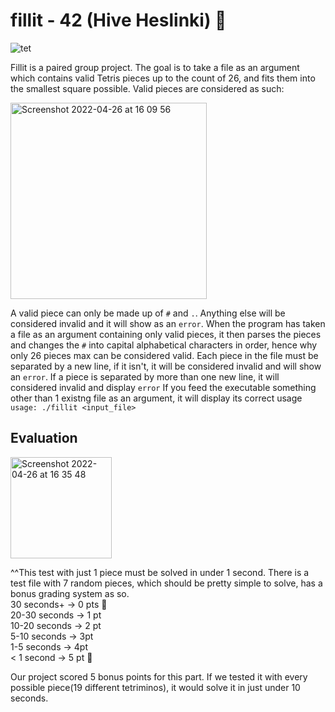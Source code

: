 # fillit - 42 (Hive Heslinki) 🧩  
![tet](https://user-images.githubusercontent.com/86073849/165313509-806217a3-5518-403e-b5db-1257f00f2363.jpeg)  
  
Fillit is a paired group project. The goal is to take a file as an argument which contains valid Tetris pieces up to the count of 26, and fits them into the smallest square possible. Valid pieces are considered as such:  

<img width="314" alt="Screenshot 2022-04-26 at 16 09 56" src="https://user-images.githubusercontent.com/86073849/165307710-7249ec80-f406-4d1a-88dd-83173fd5f167.png">  

A valid piece can only be made up of `#` and `.`. Anything else will be considered invalid and it will show as an `error`. When the program has taken a file as an argument containing only valid pieces, it then parses the pieces and changes the `#` into capital alphabetical characters in order, hence why only 26 pieces max can be considered valid. Each piece in the file must be separated by a new line, if it isn't, it will be considered invalid and will show an `error`. If a piece is separated by more than one new line, it will considered invalid and display `error` If you feed the executable something other than 1 existng file as an argument, it will display its correct usage `usage: ./fillit <input_file>`

## Evaluation

<img width="162" alt="Screenshot 2022-04-26 at 16 35 48" src="https://user-images.githubusercontent.com/86073849/165312318-0925c067-e196-47d6-a365-f14a821f18e2.png">  

^^This test with just 1 piece must be solved in under 1 second. There is a test file with 7 random pieces, which should be pretty simple to solve, has a bonus grading system as so.  
30 seconds+ -> 0 pts 🐢  
20-30 seconds -> 1 pt  
10-20 seconds -> 2 pt  
5-10 seconds -> 3pt  
1-5 seconds -> 4pt  
< 1 second -> 5 pt 🚀  

Our project scored 5 bonus points for this part. If we tested it with every possible piece(19 different tetriminos), it would solve it in just under 10 seconds.


